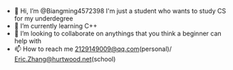 - 👋 Hi, I’m @Biangming4572398
  I'm just a student who wants to study CS for my underdegree 
- 🌱 I’m currently learning C++
- 💞️ I’m looking to collaborate on anythings that you think a beginner can help with
- 📫 How to reach me 2129149009@qq.com(personal)/ Eric.Zhang@hurtwood.net(school)
<!---
Biangming4572398/Biangming4572398 is a ✨ special ✨ repository because its `README.md` (this file) appears on your GitHub profile.
You can click the Preview link to take a look at your changes.
--->
